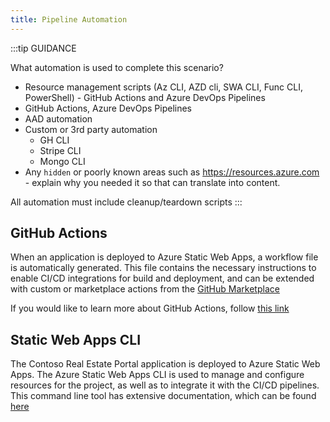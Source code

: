 ```yaml
---
title: Pipeline Automation
---
```


:::tip GUIDANCE

What automation is used to complete this scenario?

- Resource management scripts (Az CLI, AZD cli, SWA CLI, Func CLI, PowerShell)
 \- GitHub Actions and Azure DevOps Pipelines
- GitHub Actions, Azure DevOps Pipelines
- AAD automation
- Custom or 3rd party automation
  - GH CLI
  - Stripe CLI
  - Mongo CLI
- Any `hidden` or poorly known areas such as https://resources.azure.com - explain why you needed it so that can translate into content.

All automation must include cleanup/teardown scripts
:::

## GitHub Actions

When an application is deployed to Azure Static Web Apps, a workflow file is automatically generated. This file contains the necessary instructions to enable CI/CD integrations for build and deployment, and can be extended with custom or marketplace actions from the [GitHub Marketplace](https://github.com/marketplace?type=actions)

If you would like to learn more about GitHub Actions, follow [this link](https://docs.github.com/en/actions/learn-github-actions/workflow-syntax-for-github-actions)

## Static Web Apps CLI

The Contoso Real Estate Portal application is deployed to Azure Static Web Apps. The Azure Static Web Apps CLI is used to manage and configure resources for the project, as well as to integrate it with the CI/CD pipelines. This command line tool has extensive documentation, which can be found [here](https://azure.github.io/static-web-apps-cli/)
